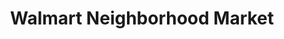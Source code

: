 ---
title: "Walmart Neighborhood Market"
url: /las-vegas/walmart-neighborhood-market-west-cheyenne-avenue/
shop: supermarket
---
